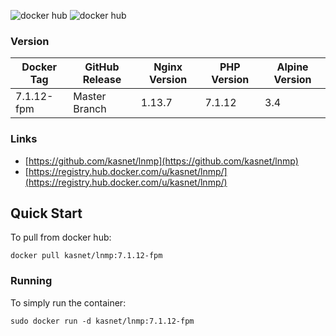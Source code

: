 ![docker hub](https://img.shields.io/docker/pulls/kasnet/lnmp.svg?style=flat-square)
![docker hub](https://img.shields.io/docker/stars/kasnet/lnmp.svg?style=flat-square)

### Version
| Docker Tag | GitHub Release | Nginx Version | PHP Version | Alpine Version |
|-----|-------|-----|--------|--------|
| 7.1.12-fpm | Master Branch |1.13.7 | 7.1.12 | 3.4 |


### Links
- [https://github.com/kasnet/lnmp](https://github.com/kasnet/lnmp)
- [https://registry.hub.docker.com/u/kasnet/lnmp/](https://registry.hub.docker.com/u/kasnet/lnmp/)

## Quick Start
To pull from docker hub:
```
docker pull kasnet/lnmp:7.1.12-fpm
```
### Running
To simply run the container:
```
sudo docker run -d kasnet/lnmp:7.1.12-fpm
```


